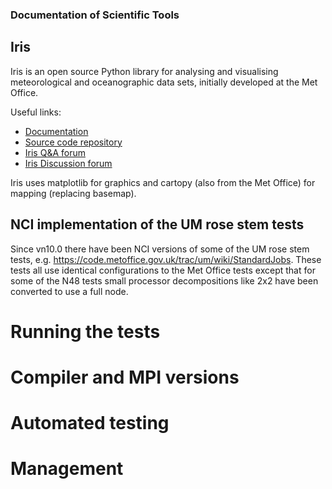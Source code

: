 ### Documentation of Scientific Tools 

## Iris 
Iris is an open source Python library for analysing and visualising meteorological and oceanographic data sets, initially developed at the Met Office. 

Useful links: 

- [Documentation](https://scitools-iris.readthedocs.io/en/latest/) 
- [Source code repository](​https://github.com/SciTools/iris) 
- [Iris Q&A forum](https://github.com/SciTools/iris/discussions/categories/q-a)
- [Iris Discussion forum](https://github.com/SciTools/iris/discussions)

Iris uses ​matplotlib for graphics and ​cartopy (also from the Met Office) for mapping (replacing ​basemap). 

## NCI implementation of the UM rose stem tests
Since vn10.0 there have been NCI versions of some of the UM rose stem tests, e.g. ​https://code.metoffice.gov.uk/trac/um/wiki/StandardJobs. These tests all use identical configurations to the Met Office tests except that for some of the N48 tests small processor decompositions like 2x2 have been converted to use a full node.

# Running the tests

# Compiler and MPI versions

# Automated testing

# Management